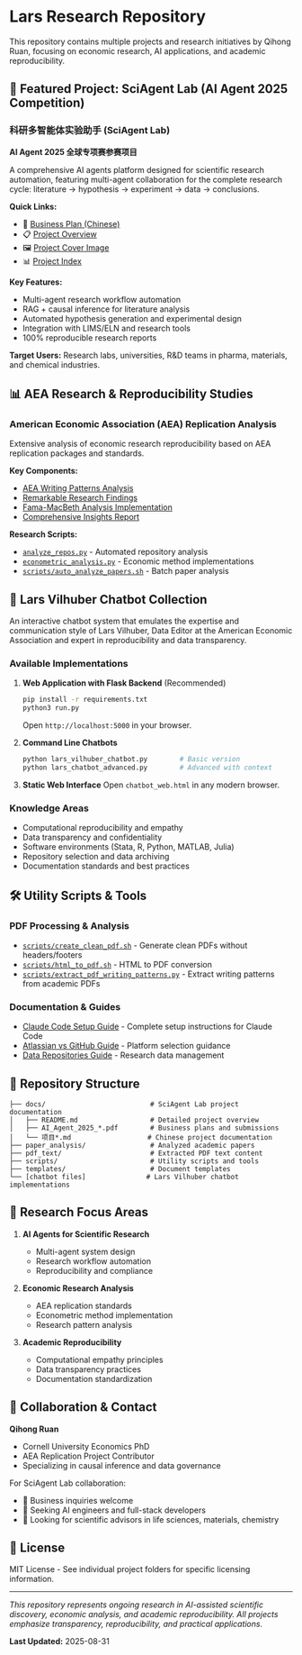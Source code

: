 # Lars Research Repository

This repository contains multiple projects and research initiatives by Qihong Ruan, focusing on economic research, AI applications, and academic reproducibility.

## 🚀 Featured Project: SciAgent Lab (AI Agent 2025 Competition)

### 科研多智能体实验助手 (SciAgent Lab)
**AI Agent 2025 全球专项赛参赛项目**

A comprehensive AI agents platform designed for scientific research automation, featuring multi-agent collaboration for the complete research cycle: literature → hypothesis → experiment → data → conclusions.

**Quick Links:**
- 📄 [Business Plan (Chinese)](./docs/AI_Agent_2025_商业计划书_提交版.pdf)
- 📋 [Project Overview](./docs/README.md)
- 🖼️ [Project Cover Image](./SciAgents.png)
- 📊 [Project Index](./SCIAGENT_PROJECT.md)

**Key Features:**
- Multi-agent research workflow automation
- RAG + causal inference for literature analysis
- Automated hypothesis generation and experimental design
- Integration with LIMS/ELN and research tools
- 100% reproducible research reports

**Target Users:** Research labs, universities, R&D teams in pharma, materials, and chemical industries.

## 📊 AEA Research & Reproducibility Studies

### American Economic Association (AEA) Replication Analysis
Extensive analysis of economic research reproducibility based on AEA replication packages and standards.

**Key Components:**
- [AEA Writing Patterns Analysis](./AER_WRITING_PATTERNS.md)
- [Remarkable Research Findings](./AER_REMARKABLE_FINDINGS.md)
- [Fama-MacBeth Analysis Implementation](./FAMA_MACBETH_ANALYSIS.md)
- [Comprehensive Insights Report](./COMPREHENSIVE_INSIGHTS_REPORT.md)

**Research Scripts:**
- [`analyze_repos.py`](./analyze_repos.py) - Automated repository analysis
- [`econometric_analysis.py`](./econometric_analysis.py) - Economic method implementations
- [`scripts/auto_analyze_papers.sh`](./scripts/auto_analyze_papers.sh) - Batch paper analysis

## 🤖 Lars Vilhuber Chatbot Collection

An interactive chatbot system that emulates the expertise and communication style of Lars Vilhuber, Data Editor at the American Economic Association and expert in reproducibility and data transparency.

### Available Implementations

1. **Web Application with Flask Backend** (Recommended)
   ```bash
   pip install -r requirements.txt
   python3 run.py
   ```
   Open `http://localhost:5000` in your browser.

2. **Command Line Chatbots**
   ```bash
   python lars_vilhuber_chatbot.py        # Basic version
   python lars_chatbot_advanced.py        # Advanced with context
   ```

3. **Static Web Interface**
   Open `chatbot_web.html` in any modern browser.

### Knowledge Areas
- Computational reproducibility and empathy
- Data transparency and confidentiality
- Software environments (Stata, R, Python, MATLAB, Julia)
- Repository selection and data archiving
- Documentation standards and best practices

## 🛠️ Utility Scripts & Tools

### PDF Processing & Analysis
- [`scripts/create_clean_pdf.sh`](./scripts/create_clean_pdf.sh) - Generate clean PDFs without headers/footers
- [`scripts/html_to_pdf.sh`](./scripts/html_to_pdf.sh) - HTML to PDF conversion
- [`scripts/extract_pdf_writing_patterns.py`](./scripts/extract_pdf_writing_patterns.py) - Extract writing patterns from academic PDFs

### Documentation & Guides
- [Claude Code Setup Guide](./CLAUDE_CODE_SETUP_GUIDE.md) - Complete setup instructions for Claude Code
- [Atlassian vs GitHub Guide](./ATLASSIAN_GITHUB_GUIDE.md) - Platform selection guidance
- [Data Repositories Guide](./DATA_REPOSITORIES.md) - Research data management

## 📁 Repository Structure

```
├── docs/                          # SciAgent Lab project documentation
│   ├── README.md                  # Detailed project overview
│   ├── AI_Agent_2025_*.pdf        # Business plans and submissions
│   └── 项目*.md                   # Chinese project documentation
├── paper_analysis/                # Analyzed academic papers
├── pdf_text/                      # Extracted PDF text content
├── scripts/                       # Utility scripts and tools
├── templates/                     # Document templates
└── [chatbot files]               # Lars Vilhuber chatbot implementations
```

## 🎯 Research Focus Areas

1. **AI Agents for Scientific Research**
   - Multi-agent system design
   - Research workflow automation
   - Reproducibility and compliance

2. **Economic Research Analysis**
   - AEA replication standards
   - Econometric method implementation
   - Research pattern analysis

3. **Academic Reproducibility**
   - Computational empathy principles
   - Data transparency practices
   - Documentation standardization

## 🤝 Collaboration & Contact

**Qihong Ruan**
- Cornell University Economics PhD
- AEA Replication Project Contributor
- Specializing in causal inference and data governance

For SciAgent Lab collaboration:
- 📧 Business inquiries welcome
- 🤖 Seeking AI engineers and full-stack developers
- 🔬 Looking for scientific advisors in life sciences, materials, chemistry

## 📜 License

MIT License - See individual project folders for specific licensing information.

---

*This repository represents ongoing research in AI-assisted scientific discovery, economic analysis, and academic reproducibility. All projects emphasize transparency, reproducibility, and practical applications.*

**Last Updated:** 2025-08-31